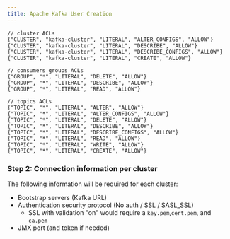 ```yaml
---
title: Apache Kafka User Creation
---
```


```
// cluster ACLs
{"CLUSTER", "kafka-cluster", "LITERAL", "ALTER_CONFIGS", "ALLOW"}
{"CLUSTER", "kafka-cluster", "LITERAL", "DESCRIBE", "ALLOW"}
{"CLUSTER", "kafka-cluster", "LITERAL", "DESCRIBE_CONFIGS", "ALLOW"}
{"CLUSTER", "kafka-cluster", "LITERAL", "CREATE", "ALLOW"}

// consumers groups ACLs
{"GROUP", "*", "LITERAL", "DELETE", "ALLOW"}
{"GROUP", "*", "LITERAL", "DESCRIBE", "ALLOW"}
{"GROUP", "*", "LITERAL", "READ", "ALLOW"}

// topics ACLs
{"TOPIC", "*", "LITERAL", "ALTER", "ALLOW"}
{"TOPIC", "*", "LITERAL", "ALTER_CONFIGS", "ALLOW"}
{"TOPIC", "*", "LITERAL", "DELETE", "ALLOW"}
{"TOPIC", "*", "LITERAL", "DESCRIBE", "ALLOW"}
{"TOPIC", "*", "LITERAL", "DESCRIBE_CONFIGS", "ALLOW"}
{"TOPIC", "*", "LITERAL", "READ", "ALLOW"}
{"TOPIC", "*", "LITERAL", "WRITE", "ALLOW"}
{"TOPIC", "*", "LITERAL", "CREATE", "ALLOW"}
```

### Step 2: Connection information per cluster

The following information will be required for each cluster:

* Bootstrap servers (Kafka URL)
* Authentication security protocol (No auth / SSL / SASL\_SSL)
  * SSL with validation "on" would require a `key.pem`,`cert.pem`, and `ca.pem`&#x20;
* JMX port (and token if needed)
